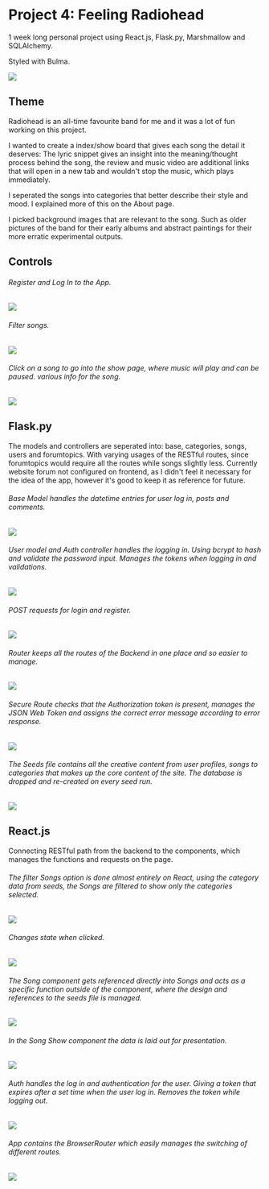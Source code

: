 # Project 4: Feeling Radiohead  

1 week long personal project using React.js, Flask.py, Marshmallow and SQLAlchemy.

Styled with Bulma.

![](readmepics/feelingradiohead.png)

## Theme

Radiohead is an all-time favourite band for me and it was a lot of fun working on this project.

I wanted to create a index/show board that gives each song the detail it deserves: The lyric snippet gives an insight into the meaning/thought process behind the song, the review and music video are additional links that will open in a new tab and wouldn't stop the music, which plays immediately.

I seperated the songs into categories that better describe their style and mood. I explained more of this on the About page.

I picked background images that are relevant to the song. Such as older pictures of the band for their early albums and abstract paintings for their more erratic experimental outputs.

## Controls

###### Register and Log In to the App.

![](readmepics/login.png)

###### Filter songs.

![](readmepics/filter.png)

###### Click on a song to go into the show page, where music will play and can be paused. various info for the song.

![](readmepics/songinfo.png)

## Flask.py

The models and controllers are seperated into: base, categories, songs, users and forumtopics. With varying usages of the RESTful routes, since forumtopics would require all the routes while songs slightly less. Currently website forum not configured on frontend, as I didn't feel it necessary for the idea of the app, however it's good to keep it as reference for future.

###### Base Model handles the datetime entries for user log in, posts and comments.

![](readmepics/basemodel.png)

###### User model and Auth controller handles the logging in. Using bcrypt to hash and validate the password input. Manages the tokens when logging in and validations.

![](readmepics/usermodel.png)

###### POST requests for login and register.

![](readmepics/postroutes.png)

###### Router keeps all the routes of the Backend in one place and so easier to manage.

![](readmepics/router.png)

###### Secure Route checks that the Authorization token is present, manages the JSON Web Token and assigns the correct error message according to error response.

![](readmepics/secureroute.png)

###### The Seeds file contains all the creative content from user profiles, songs to categories that makes up the core content of the site. The database is dropped and re-created on every seed run.

![](readmepics/seed.png)

## React.js

Connecting RESTful path from the backend to the components, which manages the functions and requests on the page.

###### The filter Songs option is done almost entirely on React, using the category data from seeds, the Songs are filtered to show only the categories selected.

![](readmepics/filtercode.png)

###### Changes state when clicked.

![](readmepics/filterrender.png)

###### The Song component gets referenced directly into Songs and acts as a specific function outside of the component, where the design and references to the seeds file is managed.

![](readmepics/song.png)

###### In the Song Show component the data is laid out for presentation.

![](readmepics/songshow.png)

###### Auth handles the log in and authentication for the user. Giving a token that expires after a set time when the user log in. Removes the token while logging out.

![](readmepics/auth.png)

###### App contains the BrowserRouter which easily manages the switching of different routes.

![](readmepics/browserrouter.png)

